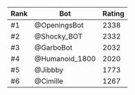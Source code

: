 Rank|Bot|Rating
---|---|---
#1|@OpeningsBot|2338
#2|@Shocky_BOT|2332
#3|@GarboBot|2032
#4|@Humanoid_1800|2020
#5|@Jibbby|1773
#6|@Cimille|1267
